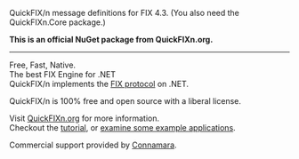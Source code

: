 QuickFIX/n message definitions for FIX 4.3.  (You also need the QuickFIXn.Core package.)

**This is an official NuGet package from QuickFIXn.org.**

---

Free, Fast, Native.  
The best FIX Engine for .NET  
QuickFIX/n implements the [FIX protocol](https://www.fixtrading.org/what-is-fix/) on .NET.

QuickFIX/n is 100% free and open source with a liberal license.

Visit [QuickFIXn.org](http://quickfixn.org) for more information.  
Checkout the [tutorial](http://quickfixn.org/tutorial/creating-an-application),
or [examine some example applications](http://quickfixn.org/tutorial/example-applications).

Commercial support provided by [Connamara](https://www.connamara.com/).

